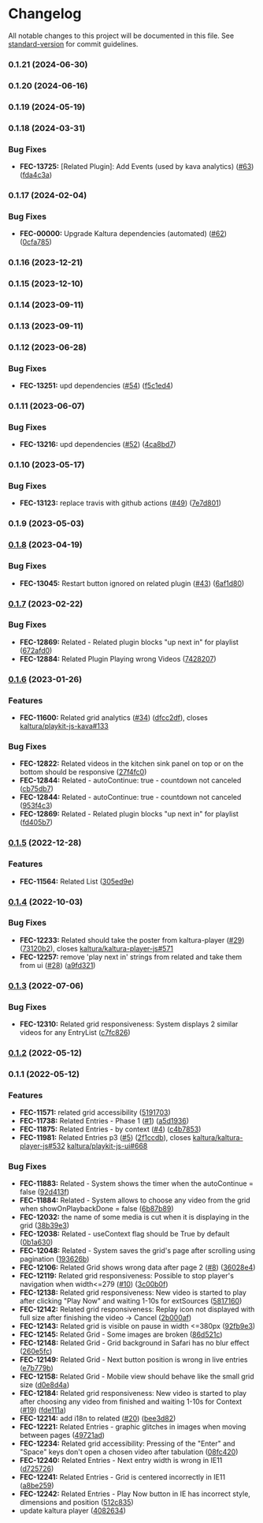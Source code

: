 # Changelog

All notable changes to this project will be documented in this file. See [standard-version](https://github.com/conventional-changelog/standard-version) for commit guidelines.

### 0.1.21 (2024-06-30)

### 0.1.20 (2024-06-16)

### 0.1.19 (2024-05-19)

### 0.1.18 (2024-03-31)


### Bug Fixes

* **FEC-13725:** [Related Plugin]: Add Events (used by kava analytics) ([#63](https://github.com/kaltura/playkit-js-related/issues/63)) ([fda4c3a](https://github.com/kaltura/playkit-js-related/commit/fda4c3aeea7040f44e85d1f9d8e1af9ec0fb86ff))

### 0.1.17 (2024-02-04)


### Bug Fixes

* **FEC-00000:** Upgrade Kaltura dependencies (automated) ([#62](https://github.com/kaltura/playkit-js-related/issues/62)) ([0cfa785](https://github.com/kaltura/playkit-js-related/commit/0cfa785abeca9ad05546394ab5839ac7210491f4))

### 0.1.16 (2023-12-21)

### 0.1.15 (2023-12-10)

### 0.1.14 (2023-09-11)

### 0.1.13 (2023-09-11)

### 0.1.12 (2023-06-28)


### Bug Fixes

* **FEC-13251:** upd dependencies ([#54](https://github.com/kaltura/playkit-js-related/issues/54)) ([f5c1ed4](https://github.com/kaltura/playkit-js-related/commit/f5c1ed41bfaf3fdf1dc43b33b17cdbcc8c17a94e))

### 0.1.11 (2023-06-07)


### Bug Fixes

* **FEC-13216:** upd dependencies ([#52](https://github.com/kaltura/playkit-js-related/issues/52)) ([4ca8bd7](https://github.com/kaltura/playkit-js-related/commit/4ca8bd742119817c2ba9407b08001b789f5ce9ea))

### 0.1.10 (2023-05-17)


### Bug Fixes

* **FEC-13123:** replace travis with github actions ([#49](https://github.com/kaltura/playkit-js-related/issues/49)) ([7e7d801](https://github.com/kaltura/playkit-js-related/commit/7e7d801e200765706dd5a544167da73b7df78a72))

### 0.1.9 (2023-05-03)

### [0.1.8](https://github.com/kaltura/playkit-js-related/compare/v0.1.7...v0.1.8) (2023-04-19)


### Bug Fixes

* **FEC-13045:** Restart button ignored on related plugin ([#43](https://github.com/kaltura/playkit-js-related/issues/43)) ([6af1d80](https://github.com/kaltura/playkit-js-related/commit/6af1d80feb6f91f6073c41beeb69156836bb787c))

### [0.1.7](https://github.com/kaltura/playkit-js-related/compare/v0.1.6...v0.1.7) (2023-02-22)


### Bug Fixes

* **FEC-12869:** Related - Related plugin blocks "up next in" for playlist ([672afd0](https://github.com/kaltura/playkit-js-related/commit/672afd0b6a664c70ef4b0021eaf43e76085278f4))
* **FEC-12884:** Related Plugin Playing wrong Videos  ([7428207](https://github.com/kaltura/playkit-js-related/commit/7428207bcb55be74902360aa24df530aee8d1f30))

### [0.1.6](https://github.com/kaltura/playkit-js-related/compare/v0.1.5...v0.1.6) (2023-01-26)


### Features

* **FEC-11600:** Related grid analytics ([#34](https://github.com/kaltura/playkit-js-related/issues/34)) ([dfcc2df](https://github.com/kaltura/playkit-js-related/commit/dfcc2dff67be8e071553b1f5624ad75e155f206c)), closes [kaltura/playkit-js-kava#133](https://github.com/kaltura/playkit-js-kava/issues/133)


### Bug Fixes

* **FEC-12822:** Related videos in the kitchen sink panel on top or on the bottom should be responsive ([27f4fc0](https://github.com/kaltura/playkit-js-related/commit/27f4fc07213181b0e87184c3cd2de9c13833aa86))
* **FEC-12844:** Related - autoContinue: true - countdown not canceled ([cb75db7](https://github.com/kaltura/playkit-js-related/commit/cb75db7356d56ceecfbfa413e99758b3dc3c2072))
* **FEC-12844:** Related - autoContinue: true - countdown not canceled ([953f4c3](https://github.com/kaltura/playkit-js-related/commit/953f4c333fa12bb3d2350f27b2e165a3ebc7bdf7))
* **FEC-12869:** Related - Related plugin blocks "up next in" for playlist ([fd405b7](https://github.com/kaltura/playkit-js-related/commit/fd405b71612661a067b5aaf8c0302cc7fed3487f))

### [0.1.5](https://github.com/kaltura/playkit-js-related/compare/v0.1.4...v0.1.5) (2022-12-28)


### Features

* **FEC-11564:** Related List ([305ed9e](https://github.com/kaltura/playkit-js-related/commit/305ed9e795c0603c7c51edeeb991aeca47905aa1))

### [0.1.4](https://github.com/kaltura/playkit-js-related/compare/v0.1.3...v0.1.4) (2022-10-03)


### Bug Fixes

* **FEC-12233:** Related should take the poster from kaltura-player  ([#29](https://github.com/kaltura/playkit-js-related/issues/29)) ([73120b2](https://github.com/kaltura/playkit-js-related/commit/73120b27f4fd71960fba5f14c74eccdd1c7107c7)), closes [kaltura/kaltura-player-js#571](https://github.com/kaltura/kaltura-player-js/issues/571)
* **FEC-12257:** remove 'play next in' strings from related and take them from ui ([#28](https://github.com/kaltura/playkit-js-related/issues/28)) ([a9fd321](https://github.com/kaltura/playkit-js-related/commit/a9fd321ffe100ae7d616619b3a4c9182d6bdd579))

### [0.1.3](https://github.com/kaltura/playkit-js-related/compare/v0.1.2...v0.1.3) (2022-07-06)


### Bug Fixes

* **FEC-12310:** Related grid responsiveness: System displays 2 similar videos for any EntryList ([c7fc826](https://github.com/kaltura/playkit-js-related/commit/c7fc82623dc47289eae202782f3d8a1f86f09b9e))

### [0.1.2](https://github.com/kaltura/playkit-js-related/compare/v0.1.1...v0.1.2) (2022-05-12)

### 0.1.1 (2022-05-12)


### Features

* **FEC-11571:** related grid accessibility ([5191703](https://github.com/kaltura/playkit-js-related/commit/51917039677c0892dceaf47230efc5530599ba0f))
* **FEC-11738:** Related Entries - Phase 1 ([#1](https://github.com/kaltura/playkit-js-related/issues/1)) ([a5d1936](https://github.com/kaltura/playkit-js-related/commit/a5d19369e771eb24bd681f3aae8c262b2238b18c))
* **FEC-11875:** Related Entries - by context ([#4](https://github.com/kaltura/playkit-js-related/issues/4)) ([c4b7853](https://github.com/kaltura/playkit-js-related/commit/c4b78533afb89c3de388b0afa0f4509b95631fae))
* **FEC-11981:** Related Entries p3 ([#5](https://github.com/kaltura/playkit-js-related/issues/5)) ([2f1ccdb](https://github.com/kaltura/playkit-js-related/commit/2f1ccdb2a38b8ab08b4457354807a0d6d0dce4f7)), closes [kaltura/kaltura-player-js#532](https://github.com/kaltura/kaltura-player-js/issues/532) [kaltura/playkit-js-ui#668](https://github.com/kaltura/playkit-js-ui/issues/668)


### Bug Fixes

* **FEC-11883:** Related - System shows the timer when the autoContinue = false  ([92d413f](https://github.com/kaltura/playkit-js-related/commit/92d413fa84d921ccacc455b65d6342447dcf3073))
* **FEC-11884:** Related - System allows to choose any video from the grid when showOnPlaybackDone = false ([6b87b89](https://github.com/kaltura/playkit-js-related/commit/6b87b891717b9963abb8eb0a801163e650f71b86))
* **FEC-12032:** the name of some media is cut when it is displaying in the grid ([38b39e3](https://github.com/kaltura/playkit-js-related/commit/38b39e31d7c6c4163e51e1806a2a4c25d6816846))
* **FEC-12038:** Related - useContext flag should be True by default ([0b1a630](https://github.com/kaltura/playkit-js-related/commit/0b1a6309edeccacdd31288b878604aa18f57fef8))
* **FEC-12048:** Related - System saves the grid's page after scrolling using pagination ([193626b](https://github.com/kaltura/playkit-js-related/commit/193626b8c31b05f0b7267a437c141c9e6ec3ec1b))
* **FEC-12106:** Related Grid shows wrong data after page 2 ([#8](https://github.com/kaltura/playkit-js-related/issues/8)) ([36028e4](https://github.com/kaltura/playkit-js-related/commit/36028e44f17c4480076e0bda488fa14b0493796f))
* **FEC-12119:** Related grid responsiveness: Possible to stop player's navigation when width<=279 ([#10](https://github.com/kaltura/playkit-js-related/issues/10)) ([3c00b0f](https://github.com/kaltura/playkit-js-related/commit/3c00b0f71ee301232eb2410d4b24bc3054594b33))
* **FEC-12138:** Related grid responsiveness: New video is started to play after clicking "Play Now" and waiting 1-10s for extSources ([5817160](https://github.com/kaltura/playkit-js-related/commit/5817160a6f932bc2537eaa14689cf0a59e932155))
* **FEC-12142:** Related grid responsiveness: Replay icon not displayed with full size after finishing the video -> Cancel ([2b000af](https://github.com/kaltura/playkit-js-related/commit/2b000afd261a54d9e30c8eeebd75f17695eedfc6))
* **FEC-12143:** Related grid is visible on pause in width <=380px ([92fb9e3](https://github.com/kaltura/playkit-js-related/commit/92fb9e3f9981bf95f6f61ad9952d429a124e208b))
* **FEC-12145:** Related Grid - Some images are broken ([86d521c](https://github.com/kaltura/playkit-js-related/commit/86d521c2b6c7beff38e43419da0c9fd9f7dc9d4d))
* **FEC-12148:** Related Grid - Grid background in Safari has no blur effect ([260e5fc](https://github.com/kaltura/playkit-js-related/commit/260e5fc549d4eed1df23456a9cb99c9a9c75f6d3))
* **FEC-12149:** Related Grid - Next button position is wrong in live entries  ([e7b779b](https://github.com/kaltura/playkit-js-related/commit/e7b779be286da13c146a065e62aec9b93cdc6cc7))
* **FEC-12158:** Related Grid - Mobile view should behave like the small grid size ([d0e8d4a](https://github.com/kaltura/playkit-js-related/commit/d0e8d4a9e9fd2e603961b58fee91e9e603b37acc))
* **FEC-12184:** Related grid responsiveness: New video is started to play after choosing any video from finished and waiting 1-10s for Context ([#19](https://github.com/kaltura/playkit-js-related/issues/19)) ([fde111a](https://github.com/kaltura/playkit-js-related/commit/fde111a8d41258b8534843614c7bea8f844c906c))
* **FEC-12214:** add i18n to related ([#20](https://github.com/kaltura/playkit-js-related/issues/20)) ([bee3d82](https://github.com/kaltura/playkit-js-related/commit/bee3d827af73fc7bccc700aae21976ff5b5cc6f1))
* **FEC-12221:** Related Entries - graphic glitches in images when moving between pages ([49721ad](https://github.com/kaltura/playkit-js-related/commit/49721adaac8e1e8c60e322c66ab792835927d0ad))
* **FEC-12234:** Related grid accessibility: Pressing of the "Enter" and "Space" keys don't open a chosen video after tabulation ([08fc420](https://github.com/kaltura/playkit-js-related/commit/08fc420609192011136fa4ca104bebf7c03ce890))
* **FEC-12240:** Related Entries - Next entry width is wrong in IE11 ([d725726](https://github.com/kaltura/playkit-js-related/commit/d7257265fe5f005b4ce398074307e81e4ff23e5b))
* **FEC-12241:** Related Entries - Grid is centered incorrectly in IE11  ([a8be259](https://github.com/kaltura/playkit-js-related/commit/a8be2598396ff1971aef77379cfae5d799e07fdc))
* **FEC-12242:** Related Entries - Play Now button in IE has incorrect style, dimensions and position ([512c835](https://github.com/kaltura/playkit-js-related/commit/512c8358a5e2f684d619ded82387dcebc207ce5d))
* update kaltura player ([4082634](https://github.com/kaltura/playkit-js-related/commit/408263448cd65ede082ab889f1b035e2b8aac1b8))
